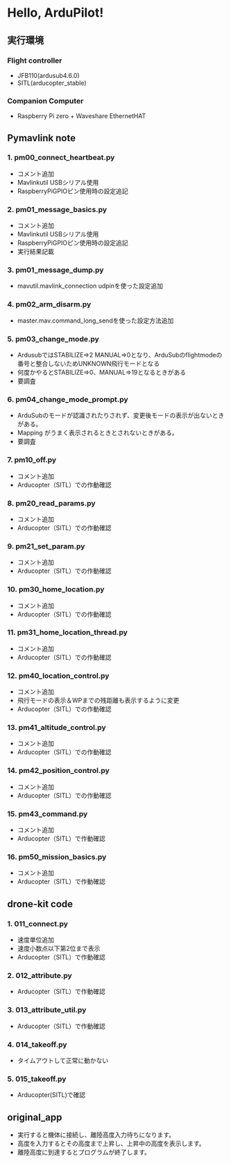 # Hello, ArduPilot!

## 実行環境
### Flight controller
- JFB110(ardusub4.6.0)
- SITL(arducopter_stable)
### Companion Computer
- Raspberry Pi zero + Waveshare EthernetHAT


## Pymavlink note 
### 1\. pm00_connect_heartbeat.py
- コメント追加
- Mavlinkutil USBシリアル使用
- RaspberryPiGPIOピン使用時の設定追記

### 2\. pm01_message_basics.py
- コメント追加
- Mavlinkutil USBシリアル使用
- RaspberryPiGPIOピン使用時の設定追記
- 実行結果記載

### 3\. pm01_message_dump.py
- mavutil.mavlink_connection udpinを使った設定追加

### 4\. pm02_arm_disarm.py
- master.mav.command_long_sendを使った設定方法追加

### 5\. pm03_change_mode.py
 
- ArdusubではSTABILIZE⇒2 MANUAL⇒0となり、ArduSubのflightmodeの番号と整合しないためUNKNOWN飛行モードとなる
- 何度かやるとSTABILIZE⇒0、MANUAL⇒19となるときがある
- 要調査

### 6\. pm04_change_mode_prompt.py
- ArduSubのモードが認識されたりされず、変更後モードの表示が出ないときがある。
- Mapping がうまく表示されるときとされないときがある。
- 要調査

### 7\. pm10_off.py
- コメント追加
- Arducopter（SITL）での作動確認

### 8\. pm20_read_params.py
- コメント追加
- Arducopter（SITL）での作動確認

### 9\. pm21_set_param.py
- コメント追加
- Arducopter（SITL）での作動確認

### 10\. pm30_home_location.py
- コメント追加
- Arducopter（SITL）での作動確認

### 11\. pm31_home_location_thread.py
- コメント追加
- Arducopter（SITL）での作動確認

### 12\. pm40_location_control.py
- コメント追加
- 飛行モードの表示＆WPまでの残距離も表示するように変更
- Arducopter（SITL）での作動確認

### 13\. pm41_altitude_control.py
- コメント追加
- Arducopter（SITL）での作動確認

### 14\. pm42_position_control.py
- コメント追加
- Arducopter（SITL）での作動確認

### 15\. pm43_command.py
- コメント追加
- Arducopter（SITL）で作動確認

### 16\. pm50_mission_basics.py
- コメント追加
- Arducopter（SITL）で作動確認

## drone-kit code
### 1\. 011_connect.py
- 速度単位追加
- 速度小数点以下第2位まで表示
- Arducopter（SITL）で作動確認

### 2\. 012_attribute.py
- Arducopter（SITL）で作動確認 

### 3\. 013_attribute_util.py
- Arducopter（SITL）で作動確認

### 4\. 014_takeoff.py
- タイムアウトして正常に動かない

### 5\. 015_takeoff.py
- Arducopter(SITL)で確認

## original_app
- 実行すると機体に接続し、離陸高度入力待ちになります。
- 高度を入力するとその高度まで上昇し、上昇中の高度を表示します。
- 離陸高度に到達するとプログラムが終了します。
